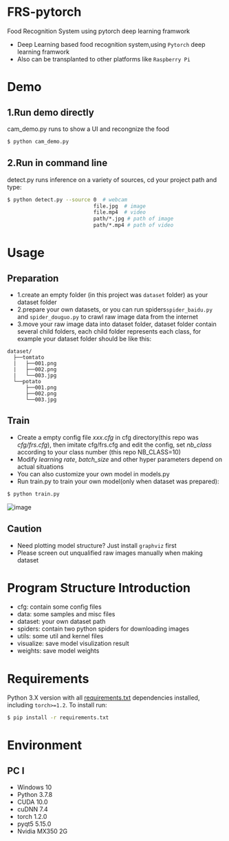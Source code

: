 # FRS-pytorch
Food Recognition System using pytorch deep learning framwork
* Deep Learning based food recognition system,using `Pytorch` deep learning framwork
* Also can be transplanted to other platforms like `Raspberry Pi`

# Demo
## 1.Run demo directly
cam_demo.py runs to show a UI and recongnize the food
```bash
$ python cam_demo.py
```

## 2.Run in command line
detect.py runs inference on a variety of sources, cd your project path and type:
```bash
$ python detect.py --source 0  # webcam
                            file.jpg  # image 
                            file.mp4  # video
                            path/*.jpg # path of image
                            path/*.mp4 # path of video
```

# Usage
## Preparation
* 1.create an empty folder (in this project was `dataset` folder) as your dataset folder
* 2.prepare your own datasets, or you can run spiders`spider_baidu.py` and `spider_douguo.py` to crawl raw image data from the internet
* 3.move your raw image data into dataset folder, dataset folder contain several child folders, each
child folder represents each class, for example your dataset folder should be like this:
```
dataset/
  ├──tomtato
  |   ├──001.png
  |   ├──002.png
  |   └──003.jpg
  └──potato  
      ├──001.png
      ├──002.png
      └──003.jpg
```

## Train
* Create a empty config file *xxx.cfg* in cfg directory(this repo was *cfg/frs.cfg*), then imitate cfg/frs.cfg and edit the config, set *nb_class* according to your class number (this repo NB_CLASS=10)
* Modify *learning rate*, *batch_size* and other hyper parameters depend on actual situations
* You can also customize your own model in models.py
* Run train.py to train your own model(only when dataset was prepared):
```bash 
$ python train.py
```
![image](https://github.com/ivanwhaf/FRS-pytorch/blob/master/visualize/batch0.png)

## Caution
* Need plotting model structure? Just install `graphviz` first
* Please screen out unqualified raw images manually when making dataset

# Program Structure Introduction
* cfg: contain some config files
* data: some samples and misc files
* dataset: your own dataset path
* spiders: contain two python spiders for downloading images
* utils: some util and kernel files
* visualize: save model visulization result
* weights: save model weights

# Requirements
Python 3.X version with all [requirements.txt](https://github.com/ivanwhaf/FRS-pytorch/blob/master/requirements.txt) dependencies installed, including `torch>=1.2`. To install run:
```bash
$ pip install -r requirements.txt
```

# Environment
## PC Ⅰ
* Windows 10
* Python 3.7.8
* CUDA 10.0
* cuDNN 7.4
* torch 1.2.0
* pyqt5 5.15.0
* Nvidia MX350 2G